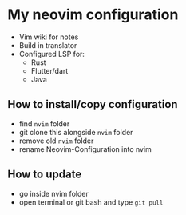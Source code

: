 # My neovim configuration
- Vim wiki for notes
- Build in translator
- Configured LSP for:
  - Rust
  - Flutter/dart
  - Java
## How to install/copy configuration
- find ``nvim`` folder
- git clone this alongside ``nvim`` folder
- remove old ``nvim`` folder
- rename Neovim-Configuration into nvim
## How to update 
- go inside nvim folder 
- open terminal or git bash and type ``git pull``
